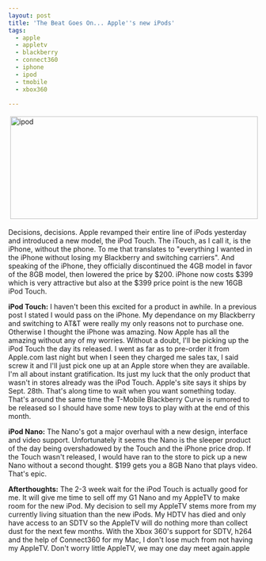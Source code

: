 ```yaml
---
layout: post
title: 'The Beat Goes On... Apple''s new iPods'
tags:
  - apple
  - appletv
  - blackberry
  - connect360
  - iphone
  - ipod
  - tmobile
  - xbox360

---
```


<img src="http://www.the8thsign.com/wp-content/uploads/2007/09/hero-overview-20070905-1.png" alt="ipod" title="ipod" border="0" height="207" hspace="4" vspace="4" width="500" />

Decisions, decisions. Apple revamped their entire line of iPods yesterday and introduced a new model, the iPod Touch. The iTouch, as I call it, is the iPhone, without the phone. To me that translates to "everything I wanted in the iPhone without losing my Blackberry and switching carriers". And speaking of the iPhone, they officially discontinued the 4GB model in favor of the 8GB model, then lowered the price by $200. iPhone now costs $399 which is very attractive but also at the $399 price point is the new 16GB iPod Touch.

<strong>iPod Touch:</strong>
I haven't been this excited for a product in awhile. In a previous post I stated I would pass on the iPhone. My dependance on my Blackberry and switching to AT&amp;T were really my only reasons not to purchase one. Otherwise I thought the iPhone was amazing. Now Apple has all the amazing without any of my worries. Without a doubt, I'll be picking up the iPod Touch the day its released. I went as far as to pre-order it from Apple.com last night but when I seen they charged me sales tax, I said screw it and I'll just pick one up at an Apple store when they are available. I'm all about instant gratification. Its just my luck that the only product that wasn't in stores already was the iPod Touch. Apple's site says it ships by Sept. 28th. That's along time to wait when you want something today. That's around the same time the T-Mobile Blackberry Curve is rumored to be released so I should have some new toys to play with at the end of this month.

<strong>iPod Nano:</strong>
The Nano's got a major overhaul with a new design, interface and video support. Unfortunately it seems the Nano is the sleeper product of the day being overshadowed by the Touch and the iPhone price drop. If the Touch wasn't released, I would have ran to the store to pick up a new Nano without a second thought. $199 gets you a 8GB Nano that plays video. That's epic.

<strong>Afterthoughts:</strong>
The 2-3 week wait for the iPod Touch is actually good for me. It will give me time to sell off my G1 Nano and my AppleTV to make room for the new iPod. My decision to sell my AppleTV stems more from my currently living situation than the new iPods. My HDTV has died and only have access to an SDTV so the AppleTV will do nothing more than collect dust for the next few months. With the Xbox 360's support for SDTV, h264 and the help of Connect360 for my Mac, I don't lose much from not having my AppleTV. Don't worry little AppleTV, we may one day meet again.apple

<!-- technorati tags start -->
<!-- technorati tags end -->
